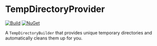 # TempDirectoryProvider
[![Build](https://github.com/messerli-informatik-ag/temp-directory/actions/workflows/build.yml/badge.svg)](https://github.com/messerli-informatik-ag/temp-directory/actions/workflows/build.yml)
[![NuGet](https://img.shields.io/nuget/v/Messerli.TempDirectory.svg)](https://www.nuget.org/packages/Messerli.TempDirectory/)

A `TempDirectoryBuilder` that provides unique temporary directories and automatically cleans them up for you.
